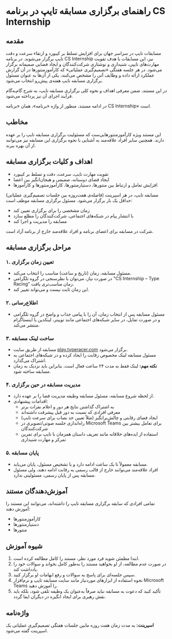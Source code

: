 # راهنمای برگزاری مسابقه تایپ در برنامه CS Internship

## مقدمه

مسابقات تایپ در سراسر جهان برای افزایش تسلط بر کیبورد و ارتقاء سرعت و دقت تایپ برگزار می‌شوند. در برنامه CS Internship نیز، این مسابقات با هدف تقویت مهارت‌های تایپی، شنیداری و نوشتاری شرکت‌کنندگان و ایجاد فضایی صمیمانه برگزار می‌شود. در هر جلسه هفتگی «تصمیم‌گیری عملیاتی» که کارآموزمنتورها در آن گزارش عملکرد ارائه داده و وظایف آتی را مشخص می‌کنند، یکی از آن‌ها به عنوان مسئول برگزاری مسابقه تایپ هفته‌ی پیش‌رو انتخاب می‌شود.

در این مستند، ضمن معرفی اهداف و نحوه کلی برگزاری مسابقه تایپ، به شرح گام‌به‌گام فرآیند اجرای آن نیز پرداخته می‌شود.

در ادامه مستند، منظور از واژه «برنامه»، همان «برنامه CS Internship» است.

## مخاطب

این مستند ویژه کارآموزمنتورهایی‌ست که مسئولیت برگزاری مسابقه تایپ را بر عهده دارند. همچنین سایر افراد علاقه‌مند به آشنایی با نحوه برگزاری این مسابقه نیز می‌توانند از آن بهره ببرند.

## اهداف و کلیات برگزاری مسابقه

- تقویت مهارت تایپ، سرعت، دقت و تسلط بر کیبورد
- ایجاد فضای دوستانه، صمیمی و هیجان‌انگیز بین اعضا
- افزایش تعامل و ارتباط بین منتورها، دستیارمنتورها، کارآموزمنتورها و کارآموزها

مسابقه تایپ، در هر اسپرینت (فاصله‌ی هفت‌روزه بین جلسات تصمیم‌گیری عملیاتی) حداقل یک بار برگزار می‌شود. مسئول برگزاری مسابقه موظف است:

- زمان مشخصی را برای برگزاری تعیین کند
- با انتشار پیام در شبکه‌های اجتماعی، شرکت‌کنندگان را مطلع سازد
- مسابقه را مدیریت و اجرا کند

شرکت در مسابقه برای اعضای برنامه و افراد علاقه‌مند خارج از برنامه آزاد است.

## مراحل برگزاری مسابقه

### ۱. تعیین زمان برگزاری

- مسئول مسابقه، زمان (تاریخ و ساعت) مناسب را انتخاب می‌کند.
- در صورت نیاز، می‌توان با نظرسنجی در گروه تلگرامی "CS Internship – Type Racing" زمان مناسب‌تری یافت.
- این زمان ثابت نیست و می‌تواند تغییر کند.

### ۲. اطلاع‌رسانی

- مسئول مسابقه پس از انتخاب زمان، آن را با پیامی جذاب و واضح در گروه تلگرامی و در صورت تمایل، در سایر شبکه‌های اجتماعی مانند توییتر، لینکدین یا اینستاگرام منتشر می‌کند.

### ۳. ساخت لینک مسابقه

- مسابقه از طریق سایت [play.typeracer.com](https://play.typeracer.com) برگزار می‌شود.
- مسئول مسابقه لینک مخصوص رقابت را ایجاد کرده و در شبکه‌های اجتماعی به اشتراک می‌گذارد.
- **نکته مهم:** لینک فقط به مدت ۲۴ ساعت فعال است. بنابراین باید نزدیک به زمان مسابقه ساخته شود.

### ۴. مدیریت مسابقه در حین برگزاری

- از لحظه شروع مسابقه، مسئول مسابقه وظیفه مدیریت فضا را بر عهده دارد.
- اقدامات پیشنهادی:
  - به اشتراک گذاشتن نتایج هر دور و اعلام نفرات برتر
  - معرفی افرادی که نسبت به دور قبل پیشرفت داشته‌اند
  - ایجاد فضای رقابتی و چالش‌برانگیز (مثلاً تعیین حد نصاب برای سرعت تایپ)
  - راه‌اندازی جلسه صوتی/تصویری در Microsoft Teams برای تعامل بیشتر بین شرکت‌کنندگان
  - استفاده از ایده‌های خلاقانه مانند تعریف داستان همزمان با تایپ برای تمرین تمرکز و مهارت شنیداری

### ۵. پایان مسابقه

- مسابقه معمولاً تا یک ساعت ادامه دارد و با تشخیص مسئول، پایان می‌یابد.
- افراد علاقه‌مند می‌توانند خارج از قالب رسمی به رقابت ادامه دهند، ولی مسئول مسابقه پس از پایان رسمی، مسئولیتی ندارد.

## آموزش‌دهندگان مستند

تمامی افرادی که سابقه برگزاری مسابقه تایپ را داشته‌اند، می‌توانند این مستند را آموزش دهند:
- کارآموزمنتورها
- دستیارمنتورها
- منتورها

## شیوه آموزش

1. ابتدا مطمئن شوید فرد مورد نظر، مستند را کامل مطالعه کرده است.
2. در صورت عدم مطالعه، از او بخواهید مستند را به‌طور کامل بخواند و سوالات خود را یادداشت کند.
3. سپس جلسه‌ای برای پاسخ به سوالات و رفع ابهامات او برگزار کنید.
4. نحوه استفاده از ابزارهای موردنیاز مانند سایت مسابقه تایپ و نرم‌افزار Microsoft Teams را آموزش دهید.
5. تأکید کنید که دعوت به مسابقه نباید صرفاً به‌عنوان یک وظیفه تلقی شود، بلکه باید نقش رهبری برای ایجاد انگیزه در دیگران ایفا گردد.

## واژه‌نامه

**اسپرینت:** به مدت زمان هفت روزه مابین جلسات هفتگی تصمیم‌گیری عملیاتی یک اسپرینت گفته می‌شود.



